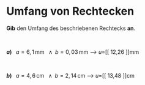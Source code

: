 <!--
version:  0.0.1

language: de

@style
input {
    text-align: center;
}
@end

formula: \carry   \textcolor{red}{\scriptsize #1}
formula: \digit   \rlap{\carry{#1}}\phantom{#2}#2
formula: \permil  \text{‰}

import: https://raw.githubusercontent.com/LiaTemplates/Tikz-Jax/main/README.md

script: https://cdn.jsdelivr.net/gh/LiaTemplates/Tikz-Jax@main/dist/index.js


tags: Rechteck, Dezimalzahlen, Länge, Fläche, Umfang, leicht, niedrig, Angeben

comment: Berechne den Umfang einer rechteckigen Fläche.

author: Martin Lommatzsch

-->




# Umfang von Rechtecken


**Gib** den Umfang des beschriebenen Rechtecks **an**.

<br>


__$a)\;\;$__ $a=6,1\,$mm $\;\;\wedge\;\; b=0,03\,$mm
--> $u=$[[  12,26  ]]mm

<br>

__$b)\;\;$__ $a=4,6\,$cm $\;\;\wedge\;\; b=2,14\,$cm
--> $u=$[[  13,48  ]]cm








<br>
<br>
<br>
<br>
<br>